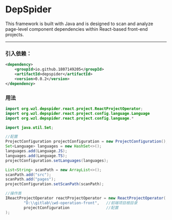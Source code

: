 # DepSpider
This framework is built with Java and is designed to scan and analyze page-level component dependencies within React-based front-end projects.

---

### 引入依赖：

```xml
<dependency>
    <groupId>io.github.1807149205</groupId>
    <artifactId>depspider</artifactId>
    <version>0.0.2</version>
</dependency>
```

### 用法

```java
import org.wzl.depspider.react.project.ReactProjectOperator;
import org.wzl.depspider.react.project.config.language.Language
import org.wzl.depspider.react.project.config.language.*

import java.util.Set;

//配置
ProjectConfiguration projectConfiguration = new ProjectConfiguration();
Set<Language> languages = new HashSet<>();
languages.add(Language.JS);
languages.add(Language.TS);
projectConfiguration.setLanguages(languages);

List<String> scanPath = new ArrayList<>();
scanPath.add("src");
scanPath.add("pages");
projectConfiguration.setScanPath(scanPath);

//操作类
IReactProjectOperator reactProjectOperator = new ReactProjectOperator(
        "D:\\gitlab\\wd-operation-front",   //前端项目根目录
        projectConfiguration                //配置
);


```
